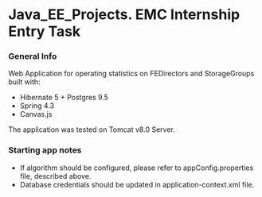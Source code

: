 # Java_EE_Projects. EMC Internship Entry Task

### General Info
Web Application for operating statistics on <emp>FEDirectors</emp> and <emp>StorageGroups</emp> built with:

* Hibernate 5 + Postgres 9.5
* Spring 4.3
* Canvas.js

The application was tested on Tomcat v8.0 Server.

### Starting app notes

* If algorithm should be configured, please refer to <emp>appConfig.properties</emp> file, described above.
* Database credentials should be updated in <emp>application-context.xml</emp> file.
